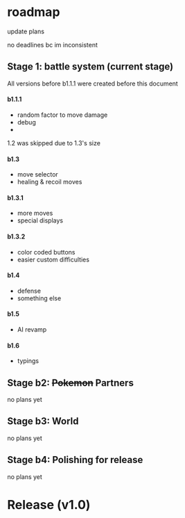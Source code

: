 # roadmap
update plans

no deadlines bc im inconsistent
## Stage 1: battle system (current stage)
All versions before b1.1.1 were created before this document
#### b1.1.1
- random factor to move damage
- debug
- 
1.2 was skipped due to 1.3's size
#### b1.3
- move selector
- healing & recoil moves
#### b1.3.1
- more moves
- special displays
#### b1.3.2
- color coded buttons
- easier custom difficulties
#### b1.4
- defense
- something else
#### b1.5
- AI revamp
#### b1.6
- typings
## Stage b2: ~~Pokemon~~ Partners
no plans yet
## Stage b3: World
no plans yet
## Stage b4: Polishing for release
no plans yet
# Release (v1.0)
